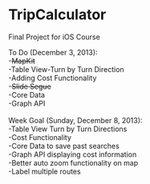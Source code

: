 TripCalculator
==============

Final Project for iOS Course

To Do (December 3, 2013):<br>
-~~MapKit~~<br>
-Table View-Turn by Turn Direction <br>
-Adding Cost Functionality<br>
-~~Slide Segue~~<br>
-Core Data<br>
-Graph API<br>
<br>
Week Goal (Sunday, December 8, 2013):<br>
-Table View Turn by Turn Directions<br>
  -Cost Functionality<br>
-Core Data to save past searches<br>
-Graph API displaying cost information<br>
-Better auto zoom functionality on map<br>
-Label multiple routes<br>


